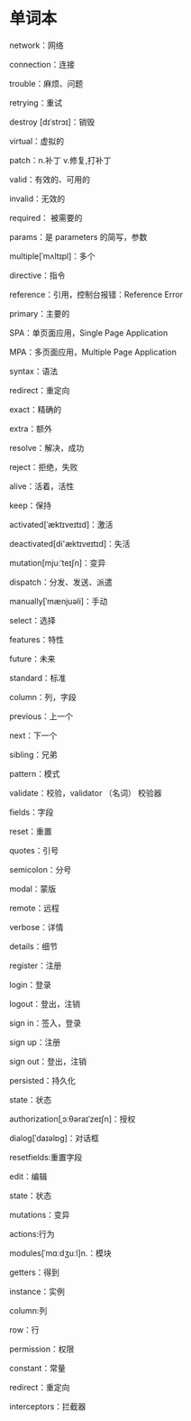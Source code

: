 

# 单词本

network：网络

connection：连接

trouble：麻烦、问题

retrying：重试



destroy [dɪˈstrɔɪ]：销毁

virtual：虚拟的

patch：n.补丁 v.修复,打补丁



valid：有效的、可用的

invalid：无效的

required： 被需要的



params：是 parameters 的简写，参数

multiple[ˈmʌltɪpl]：多个

directive：指令

reference：引用，控制台报错：Reference Error



primary：主要的

SPA：单页面应用，Single Page Application

MPA：多页面应用，Multiple Page Application



syntax：语法

redirect：重定向

exact：精确的

extra：额外



resolve：解决，成功

reject：拒绝，失败

alive：活着，活性

keep：保持

activated[ˈæktɪveɪtɪd]：激活

deactivated[di'æktɪveɪtɪd]：失活

mutation[mjuːˈteɪʃn]：变异

dispatch：分发、发送、派遣



manually[ˈmænjuəli]：手动

select：选择

features：特性

future：未来

standard：标准

column：列，字段



previous：上一个

next：下一个

sibling：兄弟



pattern：模式

validate：校验，validator （名词） 校验器

fields：字段

reset：重置

quotes：引号

semicolon：分号

modal：蒙版

remote：远程

verbose：详情  

details：细节

register：注册

login：登录

logout：登出，注销

sign in：签入，登录

sign up：注册

sign out：登出，注销



persisted：持久化

state：状态

authorization[ˌɔːθəraɪˈzeɪʃn]：授权



dialog[ˈdaɪəlɒɡ]：对话框

resetfields:重置字段

edit：编辑

state：状态

mutations：变异

actions:行为

modules[ˈmɑːdʒuːl]n.：模块

getters：得到

instance：实例

column:列

row：行

permission：权限

constant：常量

redirect：重定向

interceptors：拦截器